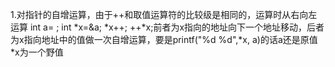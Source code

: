 1.对指针的自增运算，由于++和取值运算符的比较级是相同的，运算时从右向左运算
  int a= ;
  int *x=&a;
  *x++;  ++*x;前者为x指向的地址向下一个地址移动，后者为x指向地址中的值做一次自增运算，要是printf("%d %d",*x, a)的话a还是原值 *x为一个野值
